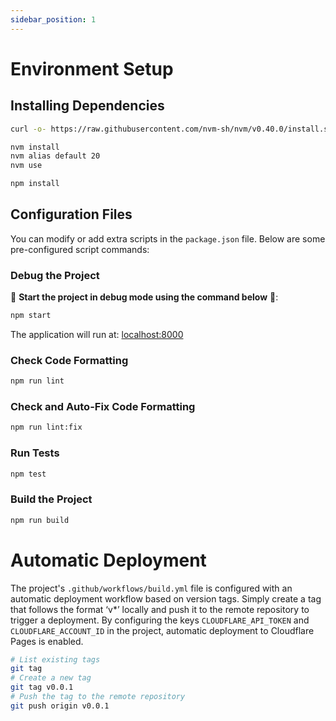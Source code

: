 ```yaml
---
sidebar_position: 1
---
```


# Environment Setup

## Installing Dependencies

```bash
curl -o- https://raw.githubusercontent.com/nvm-sh/nvm/v0.40.0/install.sh | bash

nvm install
nvm alias default 20
nvm use

npm install
```

## Configuration Files

You can modify or add extra scripts in the `package.json` file. Below are some pre-configured script commands:

### Debug the Project

🚀 **Start the project in debug mode using the command below** 🚀:

```bash
npm start
```

The application will run at: [localhost:8000](http://localhost:8000/)

### Check Code Formatting

```bash
npm run lint
```

### Check and Auto-Fix Code Formatting

```bash
npm run lint:fix
```

### Run Tests

```bash
npm test
```

### Build the Project

```bash
npm run build
```

# Automatic Deployment
The project's `.github/workflows/build.yml` file is configured with an automatic deployment workflow based on version tags. Simply create a tag that follows the format ‘v*’ locally and push it to the remote repository to trigger a deployment. By configuring the keys `CLOUDFLARE_API_TOKEN` and `CLOUDFLARE_ACCOUNT_ID` in the project, automatic deployment to Cloudflare Pages is enabled.

```bash
# List existing tags
git tag
# Create a new tag
git tag v0.0.1
# Push the tag to the remote repository
git push origin v0.0.1
